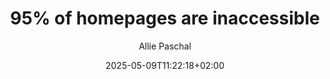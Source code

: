 ---
layout: post
title: "95% of homepages are inaccessible"
link: https://uxdesign.cc/95-of-homepages-are-inaccessible-71c3f815a389
author: "Allie Paschal"
published_date: "08/05/2025"
description: "Though it seems web accessibility is a priority in product development, almost 95% of home pages include WCAG conformance failures, such as low-contrast text or missing alt text, according to WebAIM."
language: "en"
categories: "Liens"
tags: "design ui ux accessibilité"
og-tags: "design ui ux accessibilité"
date: "2025-05-09T11:22:18+02:00"
permalink: /:categories/:year/:month/:day/:title/
---